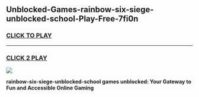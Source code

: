 
## Unblocked-Games-rainbow-six-siege-unblocked-school-Play-Free-7fi0n
<h3>
<a href="https://premium76.site?title=rainbow-six-siege-unblocked-school&ref=10A">CLICK TO PLAY</a></h3>
<hr>

<h3>
<a href="https://premium76.site?title=rainbow-six-siege-unblocked-school&ref=10A">CLICK 2 PLAY</a>
  
</h3>

<a href="https://premium76.site?title=rainbow-six-siege-unblocked-school&ref=10A"><img src="https://clearcache.store/games.png"></a>


**rainbow-six-siege-unblocked-school games unblocked: Your Gateway to Fun and Accessible Online Gaming**

